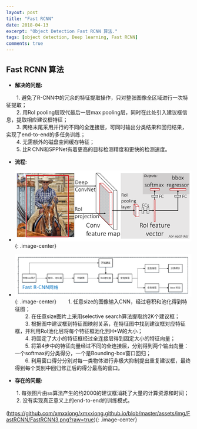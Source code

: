 ```yaml
---
layout: post
title: "Fast RCNN"
date: 2018-04-13
excerpt: "Object Detection Fast RCNN 算法."
tags: [object detection, Deep learning, Fast RCNN]
comments: true
---
```

## **Fast RCNN 算法** 
* **解决的问题:**  

&ensp;&ensp;&ensp;&ensp;1. 避免了R-CNN中的冗余的特征提取操作，只对整张图像全区域进行一次特征提取；    
&ensp;&ensp;&ensp;&ensp;2. 用Rol pooling层取代最后一层max pooling层，同时在此处引入建议框信息，提取相应建议框特征；  
&ensp;&ensp;&ensp;&ensp;3. 网络末尾采用并行的不同的全连接层，可同时输出分类结果和回归结果，实现了end-to-end的多任务训练；  
&ensp;&ensp;&ensp;&ensp;4. 无需额外的磁盘空间缓存特征；  
&ensp;&ensp;&ensp;&ensp;5. 比R CNN和SPPNet有着更高的目标检测精度和更快的检测速度。

* **流程:**   
* ![](https://github.com/xmxxiong/xmxxiong.github.io/blob/master/assets/img/FastRCNN/FastRCNN1.png?raw=true){: .image-center}  
* ![](https://github.com/xmxxiong/xmxxiong.github.io/blob/master/assets/img/FastRCNN/FastRCNN2.png?raw=true){: .image-center} 
&ensp;&ensp;&ensp;&ensp;1. 任意size的图像输入CNN，经过卷积和池化得到特征图；  
&ensp;&ensp;&ensp;&ensp;2. 在任意size图片上采用selective search算法提取约2K个建议框；  
&ensp;&ensp;&ensp;&ensp;3. 根据图中建议框到特征图映射关系，在特征图中找到建议框对应特征框，并利用Rol池化层将每个特征框池化到H*W的大小；  
&ensp;&ensp;&ensp;&ensp;4. 将固定了大小的特征框经过全连接层得到固定大小的特征向量；  
&ensp;&ensp;&ensp;&ensp;5. 将第4步中的特征向量经过不同的全连接层，分别得到两个输出向量：一个softmax的分类得分，一个是Bounding-box窗口回归；  
&ensp;&ensp;&ensp;&ensp;6. 利用窗口得分分别对每一类物体进行非极大抑制提出重复建议框，最终得到每个类别中回归修正后的得分最高的窗口。  

* **存在的问题:**   

&ensp;&ensp;&ensp;&ensp;1. 每张图片由ss算法产生的约2000的建议框消耗了大量的计算资源和时间；  
&ensp;&ensp;&ensp;&ensp;2. 没有实现真正意义上的end-to-end的训练模式。  
   
(https://github.com/xmxxiong/xmxxiong.github.io/blob/master/assets/img/FastRCNN/FastRCNN3.png?raw=true){: .image-center} 